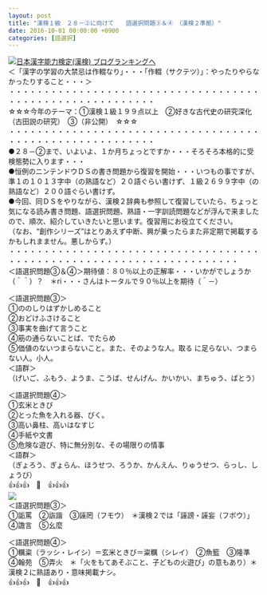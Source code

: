 ```yaml
---
layout: post
title: "漢検１級　２８－②に向けて　　語選択問題③＆④　（漢検２準拠）"
date: 2016-10-01 00:00:00 +0900
categories: [語選択]
---
```


[![](/syuusyuu9701/assets/images/漢検１級-２８－②に向けて-語選択問題③＆④-（漢検２準拠）-br_c_3028_1.gif)](http://blog.with2.net/link.php?1659096:3028 "日本漢字能力検定(漢検) ブログランキングへ")[日本漢字能力検定(漢検) ブログランキングへ](http://blog.with2.net/link.php?1659096:3028)  
＜「漢字の学習の大禁忌は作輟なり」・・・「作輟（サクテツ）」：やったりやらなかったりすること・・・＞  
・・・・・・・・・・・・・・・・・・・・・・・・・・・・・・・・・・・・・・・・・・・・・・・・・・・・・・・・・  
☆☆☆今年のテーマ：①漢検１級１９９点以上　②好きな古代史の研究深化（古田説の研究）　③（非公開）　☆☆☆　　  
・・・・・・・・・・・・・・・・・・・・・・・・・・・・・・・・・・・・・・・・・・・・・・・・・・・・・・・・・  
●２８－②まで、いよいよ、１か月ちょっとですか・・・そろそろ本格的に受検態勢に入ります・・・  
●恒例のニンテンドウＤＳの書き問題から復習を開始・・・いつもの事ですが、準１の１０１３字中（の熟語など）２０語ぐらい書けず、１級２６９９字中（の熟語など）２００語ぐらい書けず。  
●今回、同ＤＳをやりながら、漢検２辞典も参照して復習していたら、ちょっと気になる読み書き問題、語選択問題、熟語・一字訓読問題などが浮んで来ましたので、順次、紹介していきたいと思います。復習用にお役立てください。  
（なお、“創作シリーズ”はとりあえず中断、興が乗ったらまた非定期で掲載するかもしれまません。悪しからず。）  
・・・・・・・・・・・・・・・・・・・・・・・・・・・・・・・・・・・・・・・・・・・・・・・・・・・・・・・・・・・・・・・・・・・・・  
＜語選択問題③＆④＞期待値：８０％以上の正解率・・・いかがでしょうか（＾＾）？　＊ri・・・さんはトータルで９０％以上を期待（＾－）  
  
＜語選択問題③＞  
①ののしりはずかしめること  
②おどけふさけること　　  
③事実を曲げて言うこと　  
④筋の通らないことば、でたらめ  
⑤価値のないつまらないこと。また、そのような人。取る に足らない、つまらない人。小人。　  
＜語群＞  
（げいご、ふもう、ようま、こうば、せんげん、かいかい、まちゅう、ばとう）  
  
＜語選択問題④＞  
①玄米ときび  
②とった魚を入れる器、びく。  
③高い鼻柱、高いはなすじ  
④手紙や文書  
⑤危険な遊び、特に無分別な、その場限りの情事  
＜語群＞  
（ぎょろう、ぎょらん、ほうせつ、ろうか、かんえん、りゅうせつ、らっし、しょうび）  
👍👍👍　🐒　👍👍👍  
![](/syuusyuu9701/assets/images/漢検１級-２８－②に向けて-語選択問題③＆④-（漢検２準拠）-c4da34fd61d0ba48a1c56cea71e9e5e3.png)  
＜語選択問題③＞  
①詬罵　②詼諧　③誣罔（フモウ）　＊漢検２では「誣謗・誣妄（フボウ）」　④譫言　⑤幺麼  
  
＜語選択問題④＞  
①糲粢（ラッシ・レイシ）＝玄米ときび＝粢糲（シレイ）　②魚籃　③隆準　④翰苑　⑤弄火　＊「火をもてあそぶこと、子どもの火遊び」の意もあり）＊漢検２に熟語あり・意味掲載ナシ。  
👍👍👍　🐒　👍👍👍  